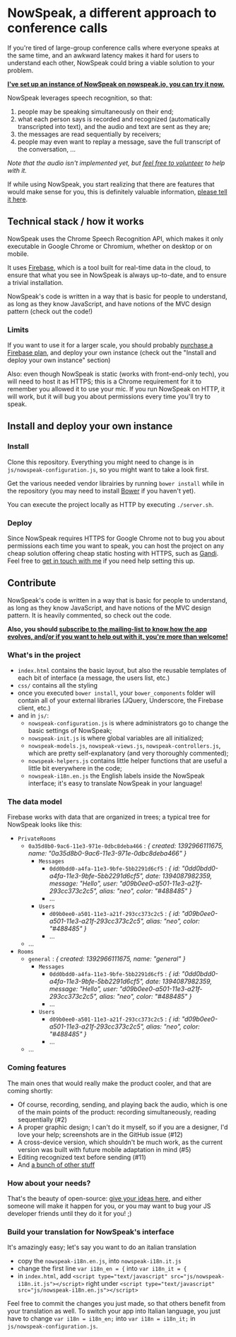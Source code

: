 # NowSpeak, a different approach to conference calls

If you're tired of large-group conference calls where everyone speaks at the same time, and an awkward latency makes it hard for users to understand each other, NowSpeak could bring a viable solution to your problem.

[**I've set up an instance of NowSpeak on nowspeak.io, you can try it now.**](https://nowspeak.io)

NowSpeak leverages speech recognition, so that:

 1. people may be speaking simultaneously on their end;
 2. what each person says is recorded and recognized (automatically transcripted into text), and the audio and text are sent as they are;
 3. the messages are read sequentially by receivers;
 4. people may even want to replay a message, save the full transcript of the conversation, ...

*Note that the audio isn't implemented yet, but [feel free to volunteer](#2) to help with it.*

If while using NowSpeak, you start realizing that there are features that would make sense for you, this is definitely valuable information, [please tell it here](https://github.com/rudyrigot/nowspeak/issues/new).

## Technical stack / how it works

NowSpeak uses the Chrome Speech Recognition API, which makes it only executable in Google Chrome or Chromium, whether on desktop or on mobile.

It uses [Firebase](https://www.firebase.com/), which is a tool built for real-time data in the cloud, to ensure that what you see in NowSpeak is always up-to-date, and to ensure a trivial installation.

NowSpeak's code is written in a way that is basic for people to understand, as long as they know JavaScript, and have notions of the MVC design pattern (check out the code!)

### Limits

If you want to use it for a larger scale, you should probably [purchase a Firebase plan](https://www.firebase.com/pricing.html), and deploy your own instance (check out the "Install and deploy your own instance" section)

Also: even though NowSpeak is static (works with front-end-only tech), you will need to host it as HTTPS; this is a Chrome requirement for it to remember you allowed it to use your mic. If you run NowSpeak on HTTP, it will work, but it will bug you about permissions every time you'll try to speak.

## Install and deploy your own instance

### Install

Clone this repository. Everything you might need to change is in `js/nowspeak-configuration.js`, so you might want to take a look first.

Get the various needed vendor librairies by running `bower install` while in the repository (you may need to install [Bower](http://bower.io/) if you haven't yet).

You can execute the project locally as HTTP by executing `./server.sh`.

### Deploy

Since NowSpeak requires HTTPS for Google Chrome not to bug you about permissions each time you want to speak, you can host the project on any cheap solution offering cheap static hosting with HTTPS, such as [Gandi](https://www.gandi.net/). Feel free to [get in touch with me](mailto:rudy.rigot@gmail.com) if you need help setting this up.

## Contribute

NowSpeak's code is written in a way that is basic for people to understand, as long as they know JavaScript, and have notions of the MVC design pattern. It is heavily commented, so check out the code.

**Also, you should [subscribe to the mailing-list to know how the app evolves, and/or if you want to help out with it, you're more than welcome!](https://groups.google.com/forum/?hl=en#!forum/nowspeak-dev)**

### What's in the project

 * `index.html` contains the basic layout, but also the reusable templates of each bit of interface (a message, the users list, etc.)
 * `css/` contains all the styling
 * once you executed `bower install`, your `bower_components` folder will contain all of your external libraries (JQuery, Underscore, the Firebase client, etc.)
 * and in `js/`:
   * `nowspeak-configuration.js` is where administrators go to change the basic settings of NowSpeak;
   * `nowspeak-init.js` is where global variables are all initialized;
   * `nowspeak-models.js`, `nowspeak-views.js`, `nowspeak-controllers.js`, which are pretty self-explanatory (and very thoroughly commented);
   * `nowspeak-helpers.js` contains little helper functions that are useful a little bit everywhere in the code;
   * `nowspeak-i18n.en.js` the English labels inside the NowSpeak interface; it's easy to translate NowSpeak in your language!

### The data model

Firebase works with data that are organized in trees; a typical tree for NowSpeak looks like this:

 * `PrivateRooms`
   * `0a35d8b0-9ac6-11e3-971e-0dbc8deba466` : *{ created: 1392966111675, name: "0a35d8b0-9ac6-11e3-971e-0dbc8deba466" }*
     * `Messages`
       * `0dd0bdd0-a4fa-11e3-9bfe-5bb2291d6cf5` : *{ id: "0dd0bdd0-a4fa-11e3-9bfe-5bb2291d6cf5", date: 1394087982359, message: "Hello", user: "d09b0ee0-a501-11e3-a21f-293cc373c2c5", alias: "neo", color: "#488485" }*
       * ...
     * `Users`
       * `d09b0ee0-a501-11e3-a21f-293cc373c2c5` : *{ id: "d09b0ee0-a501-11e3-a21f-293cc373c2c5", alias: "neo", color: "#488485" }*
       * ...
   * ...
 * `Rooms`
   * `general` : *{ created: 1392966111675, name: "general" }*
     * `Messages`
       * `0dd0bdd0-a4fa-11e3-9bfe-5bb2291d6cf5` : *{ id: "0dd0bdd0-a4fa-11e3-9bfe-5bb2291d6cf5", date: 1394087982359, message: "Hello", user: "d09b0ee0-a501-11e3-a21f-293cc373c2c5", alias: "neo", color: "#488485" }*
       * ...
     * `Users`
       * `d09b0ee0-a501-11e3-a21f-293cc373c2c5` : *{ id: "d09b0ee0-a501-11e3-a21f-293cc373c2c5", alias: "neo", color: "#488485" }*
       * ...
   * ...

### Coming features

The main ones that would really make the product cooler, and that are coming shortly:

 * Of course, recording, sending, and playing back the audio, which is one of the main points of the product: recording simultaneously, reading sequentially (#2)
 * A proper graphic design; I can't do it myself, so if you are a designer, I'd love your help; screenshots are in the GitHub issue (#12)
 * A cross-device version, which shouldn't be much work, as the current version was built with future mobile adaptation in mind (#5)
 * Editing recognized text before sending (#11)
 * And [a bunch of other stuff](https://github.com/rudyrigot/nowspeak/issues?state=open)

### How about your needs?

That's the beauty of open-source: [give your ideas here](https://github.com/rudyrigot/nowspeak/issues/new), and either someone will make it happen for you, or you may want to bug your JS developer friends until they do it for you! ;)

### Build your translation for NowSpeak's interface

It's amazingly easy; let's say you want to do an italian translation

 * copy the `nowspeak-i18n.en.js`, into `nowspeak-i18n.it.js`
 * change the first line `var i18n_en = {` into `var i18n_it = {`
 * in `index.html`, add `<script type="text/javascript" src="js/nowspeak-i18n.it.js"></script>` right under `<script type="text/javascript" src="js/nowspeak-i18n.en.js"></script>`

Feel free to commit the changes you just made, so that others benefit from your translation as well. To switch your app into Italian language, you just have to change `var i18n = i18n_en;` into `var i18n = i18n_it;`  in `js/nowspeak-configuration.js`.

